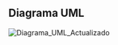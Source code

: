 ## Diagrama UML
![Diagrama_UML_Actualizado](https://github.com/user-attachments/assets/1b2d57df-33f8-4dc9-a8ae-2617385b62ab)
